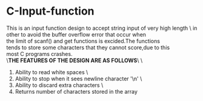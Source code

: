 # C-Input-function
This is an input function design to accept string input of very high length \ 
in other to avoid the buffer overflow error that occur when \
the limit of scanf() and get functions is excided.The functions \
tends to store some characters that they cannot score,due to this \
most C programs crashes.\
\\**THE FEATURES OF THE DESIGN ARE AS FOLLOWS**\\      \
1) Ability to read white spaces \
2) Ability to stop when it sees newline character '\n' \
3) Ability to discard extra characters \
4) Returns number of characters stored in the array
